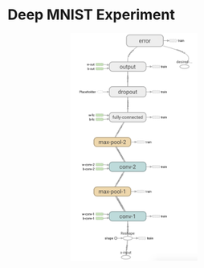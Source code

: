 # Deep MNIST Experiment

<p align="center">
  <img src="../images/graphs/deep-mnist-graph.png", width="50%" height="50%"/>
</p>

